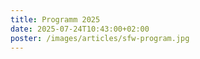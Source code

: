 ```yaml
---
title: Programm 2025
date: 2025-07-24T10:43:00+02:00
poster: /images/articles/sfw-program.jpg
---
```


